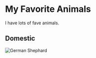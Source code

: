 # My Favorite Animals
I have lots of fave animals.

## Domestic
![German Shephard](https://www.akc.org/wp-content/uploads/2016/06/German-Shepherd-Dog-laying-down-in-the-backyard.jpeg)
